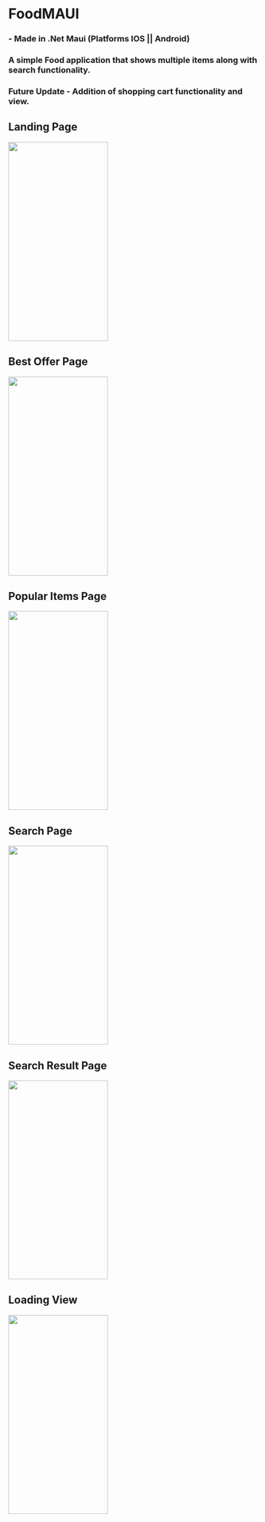 # FoodMAUI
### - Made in .Net Maui (Platforms IOS || Android)

### A simple Food application that shows multiple items along with search functionality.

### Future Update - Addition of shopping cart functionality and view.
## Landing Page

<img src="https://github.com/farz1212/FoodMAUI/assets/32451610/695a3abb-fdd5-43c7-9163-be49118ddc4c" width = "200" height = "400"/><br/>

## Best Offer Page

<img src="https://github.com/farz1212/FoodMAUI/assets/32451610/54485a40-8b43-4351-a504-af858b0181de" width = "200" height = "400"/><br/>
## Popular Items Page

<img src="https://github.com/farz1212/FoodMAUI/assets/32451610/3085a854-eedf-4179-8201-01cbbb92c2b2" width = "200" height = "400"/><br/>
## Search Page

<img src="https://github.com/farz1212/FoodMAUI/assets/32451610/24aaecb6-1552-47ac-adde-57bb6ece2adc" width = "200" height = "400"/><br/>
## Search Result Page

<img src="https://github.com/farz1212/FoodMAUI/assets/32451610/2473c741-481c-476d-b635-65159cd207e1" width = "200" height = "400"/><br/>
## Loading View

<img src="https://github.com/farz1212/FoodMAUI/assets/32451610/f1f5a4c2-4c5f-44eb-9da4-62c3b39cd5dc" width = "200" height = "400"/><br/>

